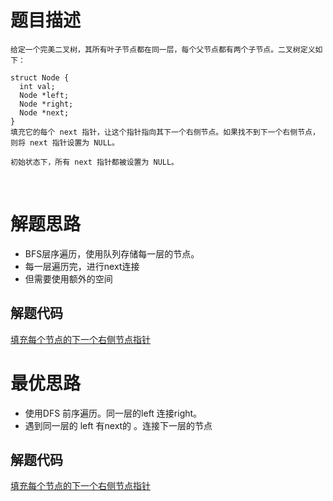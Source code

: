 # 题目描述 
```
给定一个完美二叉树，其所有叶子节点都在同一层，每个父节点都有两个子节点。二叉树定义如下：

struct Node {
  int val;
  Node *left;
  Node *right;
  Node *next;
}
填充它的每个 next 指针，让这个指针指向其下一个右侧节点。如果找不到下一个右侧节点，则将 next 指针设置为 NULL。

初始状态下，所有 next 指针都被设置为 NULL。
```
 


# 解题思路
* BFS层序遍历，使用队列存储每一层的节点。
* 每一层遍历完，进行next连接
* 但需要使用额外的空间



## 解题代码
[填充每个节点的下一个右侧节点指针](116-my.py)


# 最优思路
* 使用DFS 前序遍历。同一层的left 连接right。
* 遇到同一层的 left 有next的 。连接下一层的节点

## 解题代码

[填充每个节点的下一个右侧节点指针](116-ans1.py)

 
